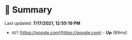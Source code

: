 # 📖 Summary
Last updated: **7/17/2021, 12:55:19 PM**

- `GET` [https://google.com](https://google.com) - **Up** (89ms)

